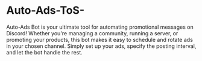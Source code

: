 # Auto-Ads-ToS-
Auto-Ads Bot is your ultimate tool for automating promotional messages on Discord! Whether you're managing a community, running a server, or promoting your products, this bot makes it easy to schedule and rotate ads in your chosen channel. Simply set up your ads, specify the posting interval, and let the bot handle the rest.
